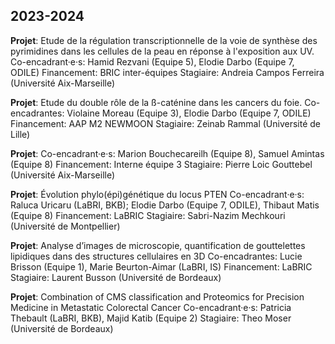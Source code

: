 ## 2023-2024

**Projet**: Etude de la régulation transcriptionnelle de la voie de synthèse des pyrimidines dans les cellules de la peau en réponse à l'exposition aux UV.
Co-encadrant·e·s: Hamid Rezvani (Equipe 5), Elodie Darbo (Equipe 7, ODILE)
Financement: BRIC inter-équipes
Stagiaire: Andreia Campos Ferreira (Université Aix-Marseille)

**Projet**: Etude du double rôle de la ß-caténine dans les cancers du foie.
Co-encadrantes: Violaine Moreau (Equipe 3), Elodie Darbo (Equipe 7, ODILE)
Financement: AAP M2 NEWMOON
Stagiaire: Zeinab Rammal (Université de Lille)

**Projet**: 
Co-encadrant·e·s: Marion Bouchecareilh (Equipe 8), Samuel Amintas (Equipe 8)
Financement: Interne équipe 3
Stagiaire: Pierre Loic Gouttebel (Université Aix-Marseille)

**Projet**: Évolution phylo(épi)génétique du locus PTEN
Co-encadrant·e·s: Raluca Uricaru (LaBRI, BKB); Elodie Darbo (Equipe 7, ODILE), Thibaut Matis (Equipe 8)
Financement: LaBRIC
Stagiaire: Sabri-Nazim Mechkouri (Université de Montpellier)

**Projet**: Analyse d’images de microscopie, quantification de gouttelettes lipidiques dans des structures cellulaires en 3D 
Co-encadrantes: Lucie Brisson (Equipe 1), Marie Beurton-Aimar (LaBRI, IS)
Financement: LaBRIC
Stagiaire: Laurent Busson (Université de Bordeaux)

**Projet**: Combination of CMS classification and Proteomics for Precision Medicine in Metastatic Colorectal Cancer
Co-encadrant·e·s: Patricia Thebault (LaBRI, BKB), Majid Katib (Equipe 2)
Stagiaire: Theo Moser (Université de Bordeaux)
